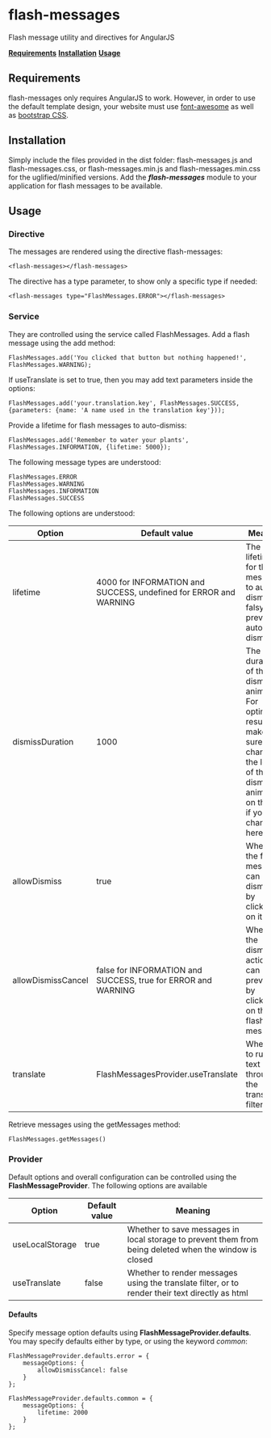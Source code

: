# flash-messages
Flash message utility and directives for AngularJS

**[Requirements](#requirements)** **[Installation](#installation)** **[Usage](#usage)**

<a name="requirements"></a>
## Requirements
flash-messages only requires AngularJS to work. However, in order to use the default template design, your website must use 
[font-awesome](https://fortawesome.github.io/Font-Awesome/icons/) as well as [bootstrap CSS](http://getbootstrap.com/css/).

<a name="installation"></a>
## Installation
Simply include the files provided in the dist folder: flash-messages.js and flash-messages.css, or flash-messages.min.js 
and flash-messages.min.css for the uglified/minified versions. Add the ***flash-messages*** module to your application for flash messages
to be available.

<a name="usage"></a>
## Usage
### Directive
The messages are rendered using the directive flash-messages:

```
<flash-messages></flash-messages>
```

The directive has a type parameter, to show only a specific type if needed:

```
<flash-messages type="FlashMessages.ERROR"></flash-messages>
```

### Service
They are controlled using the service called FlashMessages. Add a flash message using the add method:

```
FlashMessages.add('You clicked that button but nothing happened!', FlashMessages.WARNING);
```

If useTranslate is set to true, then you may add text parameters inside the options:

```
FlashMessages.add('your.translation.key', FlashMessages.SUCCESS, {parameters: {name: 'A name used in the translation key'}));
```

Provide a lifetime for flash messages to auto-dismiss:

```
FlashMessages.add('Remember to water your plants', FlashMessages.INFORMATION, {lifetime: 5000});
```

The following message types are understood:

```
FlashMessages.ERROR
FlashMessages.WARNING
FlashMessages.INFORMATION
FlashMessages.SUCCESS
```

The following options are understood:

Option | Default value | Meaning
--- | --- | ---
lifetime | 4000 for INFORMATION and SUCCESS, undefined for ERROR and WARNING | The lifetime for the message to auto-dismiss. If falsy, prevents auto-dismiss
dismissDuration | 1000 | The duration of the dismiss animation. For optimal results, make sure you change the length of the dismiss animation on the css if you change it here
allowDismiss | true | Whether the flash message can be dismissed by clicking on it
allowDismissCancel | false for INFORMATION and SUCCESS, true for ERROR and WARNING | Whether the dismiss action can be prevented by clicking on the flash message
translate | FlashMessagesProvider.useTranslate | Whether to run the text through the translate filter

Retrieve messages using the getMessages method:

```
FlashMessages.getMessages()
```

### Provider
Default options and overall configuration can be controlled using the **FlashMessageProvider**. The following options are available

Option | Default value | Meaning
--- | --- | ---
useLocalStorage | true | Whether to save messages in local storage to prevent them from being deleted when the window is closed
useTranslate | false | Whether to render messages using the translate filter, or to render their text directly as html

#### Defaults
Specify message option defaults using **FlashMessageProvider.defaults**. You may specify defaults either by type, or using the keyword *common*:

```
FlashMessageProvider.defaults.error = {
	messageOptions: {
		allowDismissCancel: false
	}
};

FlashMessageProvider.defaults.common = {
	messageOptions: {
		lifetime: 2000
	}
};
```